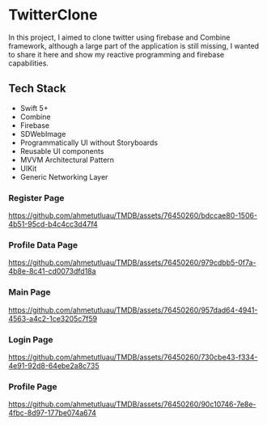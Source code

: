 # TwitterClone
In this project, I aimed to clone twitter using firebase and Combine framework, although a large part of the application is still missing, I wanted to share it here and show my reactive programming and firebase capabilities.

## Tech Stack

- Swift 5+
- Combine
- Firebase
- SDWebImage
- Programmatically UI without Storyboards
- Reusable UI components
- MVVM Architectural Pattern
- UIKit
- Generic Networking Layer

### Register Page
https://github.com/ahmetutluau/TMDB/assets/76450260/bdccae80-1506-4b51-95cd-b4c4cc3d47f4

### Profile Data Page
https://github.com/ahmetutluau/TMDB/assets/76450260/979cdbb5-0f7a-4b8e-8c41-cd0073dfd18a

### Main Page
https://github.com/ahmetutluau/TMDB/assets/76450260/957dad64-4941-4563-a4c2-1ce3205c7f59

### Login Page
https://github.com/ahmetutluau/TMDB/assets/76450260/730cbe43-f334-4e91-92d8-64ebe2a8c735

### Profile Page
https://github.com/ahmetutluau/TMDB/assets/76450260/90c10746-7e8e-4fbc-8d97-177be074a674
